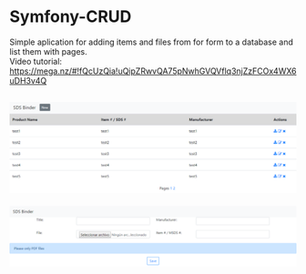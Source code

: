 # Symfony-CRUD
Simple aplication for adding items and files from for form to a database and list them with pages.  
Video tutorial: https://mega.nz/#!fQcUzQia!uQipZRwvQA75pNwhGVQVflq3njZzFCOx4WX6uDH3v4Q

![alt text](https://github.com/knbs/Symfony-CRUD/blob/master/instructions/Screenshot.png)
--------------------------
![alt text](https://github.com/knbs/Symfony-CRUD/blob/master/instructions/Screenshot2.png)
